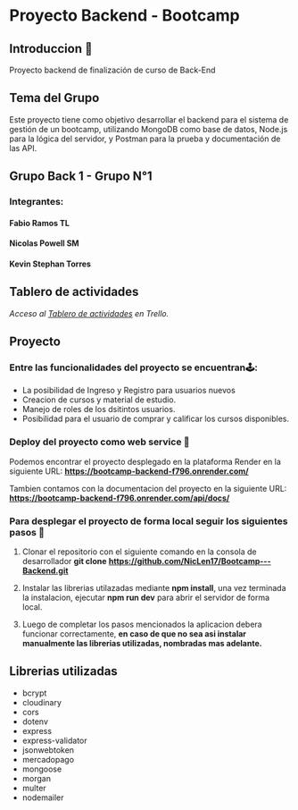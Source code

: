# Proyecto Backend - Bootcamp

## Introduccion 🚩

Proyecto backend de finalización de curso de Back-End

## Tema del Grupo

Este proyecto tiene como objetivo desarrollar el backend para el sistema de gestión de un bootcamp, utilizando MongoDB como base de datos, Node.js para la lógica del servidor, y Postman para la prueba y documentación de las API.

## Grupo Back 1 - Grupo N°1

### Integrantes:

#### Fabio Ramos **TL**

#### Nicolas Powell **SM**

#### Kevin Stephan Torres 

## Tablero de actividades

*Acceso al [Tablero de actividades](https://trello.com/b/nHFPqo54/proyecto-back-1 "Tablero de actividades") en Trello.*


##   Proyecto     
### Entre las funcionalidades del proyecto se encuentran🕹:
- La posibilidad de Ingreso y Registro para usuarios nuevos 
- Creacion de cursos y material de estudio.
- Manejo de roles de los dsitintos usuarios.
- Posibilidad para el usuario de comprar y calificar los cursos disponibles.

### Deploy del proyecto como web service 🚀
Podemos encontrar el proyecto desplegado en la plataforma Render en la siguiente URL: **https://bootcamp-backend-f796.onrender.com/**

Tambien contamos con la documentacion del proyecto en la siguiente URL: **https://bootcamp-backend-f796.onrender.com/api/docs/** 

### Para desplegar el proyecto de forma local seguir los siguientes pasos 🦾

1.  Clonar el repositorio con el siguiente comando en la consola de desarrollador **git clone** **https://github.com/NicLen17/Bootcamp---Backend.git**

2.  Instalar las librerias utilazadas mediante **npm install**, una vez terminada la instalacion, ejecutar **npm run dev** para abrir el servidor de forma local.

3. Luego de completar los pasos mencionados la aplicacion debera funcionar correctamente, **en caso de que no sea asi instalar manualmente las librerias utilizadas, nombradas mas adelante.**

## Librerias utilizadas
- bcrypt
- cloudinary
- cors
- dotenv
- express
- express-validator
- jsonwebtoken
- mercadopago
- mongoose
- morgan
- multer
- nodemailer

